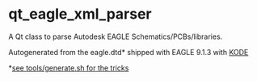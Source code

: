 # qt_eagle_xml_parser
A Qt class to parse Autodesk EAGLE Schematics/PCBs/libraries.

Autogenerated from the eagle.dtd* shipped with EAGLE 9.1.3 with [KODE](https://github.com/martonmiklos/kode "KODE")

*[see tools/generate.sh for the tricks](../../blob/master/tools/generate.sh) 
